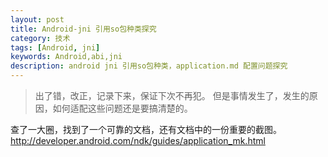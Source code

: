 ```yaml
---
layout: post
title: Android-jni 引用so包种类探究
category: 技术
tags: [Android, jni]
keywords: Android,abi,jni
description: android jni 引用so包种类，application.md 配置问题探究
---
```


> 出了错，改正，记录下来，保证下次不再犯。 但是事情发生了，发生的原因，如何适配这些问题还是要搞清楚的。

查了一大圈，找到了一个可靠的文档，还有文档中的一份重要的截图。
<a href="http://developer.android.com/ndk/guides/application_mk.html">http://developer.android.com/ndk/guides/application_mk.html</a>




